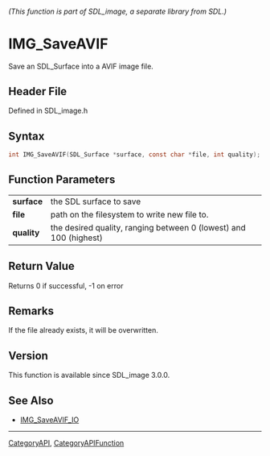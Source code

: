 ###### (This function is part of SDL_image, a separate library from SDL.)
# IMG_SaveAVIF

Save an SDL_Surface into a AVIF image file.

## Header File

Defined in SDL_image.h

## Syntax

```c
int IMG_SaveAVIF(SDL_Surface *surface, const char *file, int quality);

```

## Function Parameters

|                 |                                                                   |
| --------------- | ----------------------------------------------------------------- |
| **surface**     | the SDL surface to save                                           |
| **file**        | path on the filesystem to write new file to.                      |
| **quality**     | the desired quality, ranging between 0 (lowest) and 100 (highest) |

## Return Value

Returns 0 if successful, -1 on error

## Remarks

If the file already exists, it will be overwritten.

## Version

This function is available since SDL_image 3.0.0.

## See Also

- [IMG_SaveAVIF_IO](IMG_SaveAVIF_IO)

----
[CategoryAPI](CategoryAPI), [CategoryAPIFunction](CategoryAPIFunction)

